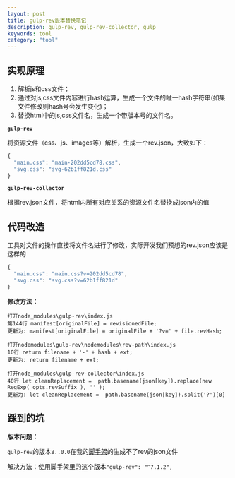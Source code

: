 ```yaml
---
layout: post
title: gulp-rev版本替换笔记
description: gulp-rev, gulp-rev-collector, gulp
keywords: tool
category: "tool"
---
```


## 实现原理

1. 解析js和css文件；
2. 通过对js,css文件内容进行hash运算，生成一个文件的唯一hash字符串(如果文件修改则hash号会发生变化)；
3. 替换html中的js,css文件名，生成一个带版本号的文件名。

**`gulp-rev`**

将资源文件（css、js、images等）解析，生成一个rev.json，大致如下：

```js
{
  "main.css": "main-202dd5cd78.css",
  "svg.css": "svg-62b1ff821d.css"
}
```

**`gulp-rev-collector`**

根据rev.json文件，将html内所有对应关系的资源文件名替换成json内的值


## 代码改造

工具对文件的操作直接将文件名进行了修改，实际开发我们预想的rev.json应该是这样的

```js
{
  "main.css": "main.css?v=202dd5cd78",
  "svg.css": "svg.css?v=62b1ff821d"
}
```

**修改方法：**

```
打开node_modules\gulp-rev\index.js
第144行 manifest[originalFile] = revisionedFile;
更新为: manifest[originalFile] = originalFile + '?v=' + file.revHash;
```

```
打开nodemodules\gulp-rev\nodemodules\rev-path\index.js
10行 return filename + '-' + hash + ext;
更新为: return filename + ext;
```

```
打开node_modules\gulp-rev-collector\index.js
40行 let cleanReplacement =  path.basename(json[key]).replace(new RegExp( opts.revSuffix ), '' );
更新为: let cleanReplacement =  path.basename(json[key]).split('?')[0] 
```

## 踩到的坑

**版本问题：**

`gulp-rev`的版本`8..0.0`在我的[脚手架](https://github.com/007sair/hero)的生成不了rev的json文件

解决方法：使用脚手架里的这个版本`"gulp-rev": "^7.1.2",`

